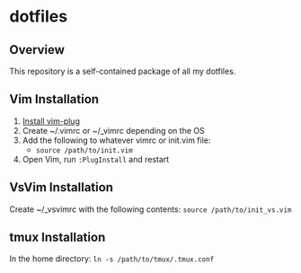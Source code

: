dotfiles
===

## Overview

This repository is a self-contained package of all my dotfiles.

## Vim Installation

1. [Install vim-plug](https://github.com/junegunn/vim-plug)
1. Create ~/.vimrc or ~/\_vimrc depending on the OS
1. Add the following to whatever vimrc or init.vim file:
    * `source /path/to/init.vim`
1. Open Vim, run `:PlugInstall` and restart

## VsVim Installation

Create ~/\_vsvimrc with the following contents:
`source /path/to/init_vs.vim`

## tmux Installation

In the home directory: `ln -s /path/to/tmux/.tmux.conf`

